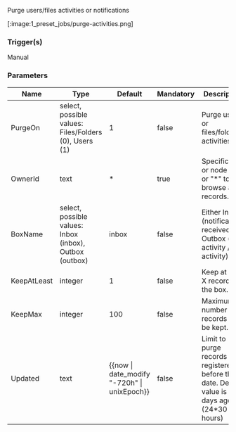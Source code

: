
Purge users/files activities or notifications

[:image:1_preset_jobs/purge-activities.png]

### Trigger(s)
Manual


### Parameters
|Name|Type|Default|Mandatory|Description|
|----|----|-------|---------|-----------|
|PurgeOn|select, possible values: Files/Folders (0), Users (1)|1|false|Purge users or files/folders activities.|
|OwnerId|text|*|true|Specific user or node ID, or "*" to browse all records.|
|BoxName|select, possible values: Inbox (inbox), Outbox (outbox)|inbox|false|Either Inbox (notifications received) or Outbox (user activity / file activity).|
|KeepAtLeast|integer|1|false|Keep at least X records in the box.|
|KeepMax|integer|100|false|Maximum number of records to be kept.|
|Updated|text|{{now &#124; date_modify &#34;-720h&#34; &#124; unixEpoch}}|false|Limit to purge records registered before this date. Default value is 30 days ago (24*30 hours)|


